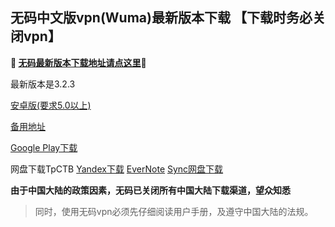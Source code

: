 ## 无码中文版vpn(Wuma)最新版本下载 【下载时务必关闭vpn】
**🔴 [无码最新版本下载地址请点这里](http://t.cn/RuiZqTB)🔴**

最新版本是3.2.3

[安卓版(要求5.0以上)](https://dl0tgz6ee3upo.cloudfront.net/production/app/builds/025/894/494/original/0092a91604df7ac5eccd2d24f1927aa0/Wuma-git-3.2.3.apk)

[备用地址](http://176.122.135.123/new/Wuma-git-3.2.3.apk) 

[Google Play下载](https://play.google.com/store/apps/details?id=com.muma.pn) 

网盘下载TpCTB
[Yandex下载](https://yadi.sk/d/V4kqy44b3UrCkq) 
[EverNote](https://www.evernote.com/shard/s465/sh/29b9e804-ae2a-4627-af7c-9812ca26d12c/7d37bd1bc9b59ac9778e5124577c648b) 
[Sync网盘下载](https://ln.sync.com/dl/9c3f10be0/7ihrejim-xtwzcczk-udqw-cxxrnxji) 

**由于中国大陆的政策因素，无码已关闭所有中国大陆下载渠道，望众知悉**
> 同时，使用无码vpn必须先仔细阅读用户手册，及遵守中国大陆的法规。



